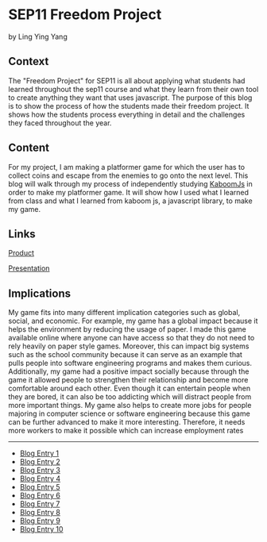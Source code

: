 # SEP11 Freedom Project
by Ling Ying Yang

## Context
The "Freedom Project" for SEP11 is all about applying what students had learned throughout the sep11 course and what they learn from their own tool to create anything they want that uses javascript. The purpose of this blog is to show the process of how the students made their freedom project. It shows how the students process everything in detail and the challenges they faced throughout the year. 

## Content
For my project, I am making a platformer game for which the user has to collect coins and escape from the enemies to go onto the next level. This blog will walk through my process of independently studying [KaboomJs](https://kaboomjs.com/) in order to make my platformer game. It will show how I used what I learned from class and what I learned from kaboom js, a javascript library, to make my game. 

## Links

[Product](https://chanryc9471.github.io/sep11-freedom-project-kaboom/)

[Presentation](https://docs.google.com/presentation/d/18cxWqP1cokwUJIaiEXNiO7qoK497ZI2w6uPl_6NhVuo/edit#slide=id.g24390b4a273_0_10135) 

## Implications 
My game fits into many different implication categories such as global, social, and economic. For example, my game has a global impact because it helps the environment by reducing the usage of paper. I made this game available online where anyone can have access so that they do not need to rely heavily on paper style games. Moreover, this can impact big systems such as the school community because it can serve as an example that pulls people into software engineering programs and makes them curious. Additionally, my game had a positive impact socially because through the game it allowed people to strengthen their relationship and become more comfortable around each other. Even though it can entertain people when they are bored, it can also be too addicting which will distract people from more important things. My game also helps to create more jobs for people majoring in computer science or software engineering because this game can be further advanced to make it more interesting. Therefore, it needs more workers to make it possible which can increase employment rates


---

* [Blog Entry 1](entries/entry01.md)
* [Blog Entry 2](entries/entry02.md)
* [Blog Entry 3](entries/entry03.md)
* [Blog Entry 4](entries/entry04.md)
* [Blog Entry 5](entries/entry05.md)
* [Blog Entry 6](entries/entry06.md)
* [Blog Entry 7](entries/entry07.md)
* [Blog Entry 8](entries/entry08.md)
* [Blog Entry 9](entries/entry09.md)
* [Blog Entry 10](entries/entry10.md)




